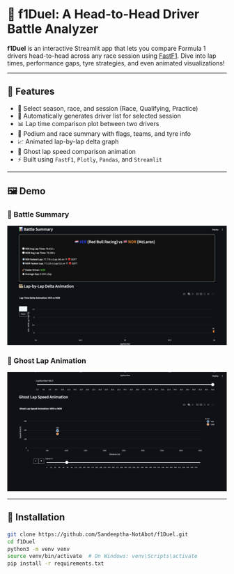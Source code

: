 # 🏁 f1Duel: A Head-to-Head Driver Battle Analyzer

**f1Duel** is an interactive Streamlit app that lets you compare Formula 1 drivers head-to-head across any race session using [FastF1](https://theoehrly.github.io/Fast-F1/). Dive into lap times, performance gaps, tyre strategies, and even animated visualizations!

---

## 🚀 Features

- 📅 Select season, race, and session (Race, Qualifying, Practice)
- 🧠 Automatically generates driver list for selected session
- 📊 Lap time comparison plot between two drivers
- 🥇 Podium and race summary with flags, teams, and tyre info
- 📈 Animated lap-by-lap delta graph
- 👻 Ghost lap speed comparison animation
- ⚡ Built using `FastF1`, `Plotly`, `Pandas`, and `Streamlit`

---

## 🖼️ Demo

### 🏁 Battle Summary
![Battle Summary](images/BattleSummary.png)

### 👻 Ghost Lap Animation
<img src="images/GhostLap.png" width="600"/>

---

## 🧰 Installation

```bash
git clone https://github.com/Sandeeptha-NotAbot/f1Duel.git
cd f1Duel
python3 -m venv venv
source venv/bin/activate  # On Windows: venv\Scripts\activate
pip install -r requirements.txt
